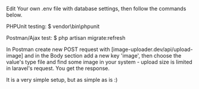 Edit Your own .env file with database settings, then follow the commands below.

PHPUnit testing:
$ vendor\bin\phpunit

Postman/Ajax test:
$ php artisan migrate:refresh

In Postman create new POST request with [image-uploader.dev/api/upload-image] and in the Body section add a new key 'image', then choose the value's type file and find some image in your system - upload size is limited in laravel's request. You get the response.

It is a very simple setup, but as simple as is :)
